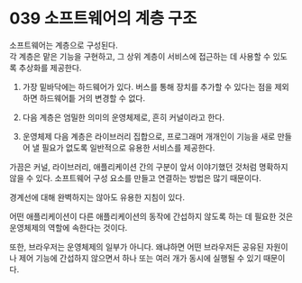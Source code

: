 # 039 소프트웨어의 계층 구조 

소프트웨어는 계층으로 구성된다. <br>
각 계층은 맡은 기능을 구현하고, 그 상위 계층이 서비스에 접근하는 데 사용할 수 있도록 추상화를 제공한다. 

1. 가장 밑바닥에는 하드웨어가 있다. 버스를 통해 장치를 추가할 수 있다는 점을 제외하면 하드웨어틑 거의 변경할 수 없다. 

2. 다음 계층은 엄밀한 의미의 운영체제로, 흔히 커널이라고 한다. 

3. 운영체제 다음 계층은 라이브러리 집합으로, 프로그래머 개개인이 기능을 새로 만들어 낼 필요가 없도록 일반적으로 유용한 서비스를 제공한다. 

가끔은 커널, 라이브러리, 애플리케이션 간의 구분이 앞서 이야기했던 것처럼 명확하지 않을 수 있다. 소프트웨어 구성 요소를 만들고 연결하는 방법은 많기 때문이다. 

경계선에 대해 완벽하지는 않아도 유용한 지침이 있다. 

어떤 애플리케이션이 다른 애플리케이션의 동작에 간섭하지 않도록 하는 데 필요한 것은 운영체제의 역할에 속한다는 것이다. 

또한, 브라우저는 운영체제의 일부가 아니다. 
왜냐하면 어떤 브라우저든 공유된 자원이나 제어 기능에 간섭하지 않으면서 하나 또는 여러 개가 동시에 실행될 수 있기 때문이다. 